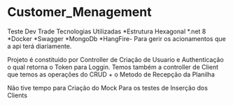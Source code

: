# Customer_Menagement

Teste Dev Trade
Tecnologias Utilizadas 
  *Estrutura Hexagonal
  *.net 8
  *Docker
  *Swagger
  *MongoDb
  *HangFire- Para gerir os acionamentos que a api terá diariamente.

Projeto é constituido por Controller de Criação de Usuario e Authenticação o qual retorna o Token para Loggin.
Temos também a controller de Client que temos as operações do CRUD + o Metodo de Recepção da Planilha 

Não tive tempo para Criação do Mock Para os testes de Inserção dos Clients 
